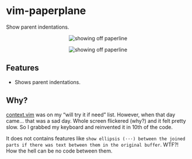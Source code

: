 # vim-paperplane

Show parent indentations.

<p align="center">
  <img alt="showing off paperline" src="https://user-images.githubusercontent.com/30056345/80918629-81f0cd00-8d55-11ea-949c-e877a3fb4184.png">
</p>

<p align="center">
  <img alt="showing off paperline" src="https://user-images.githubusercontent.com/30056345/80918631-82896380-8d55-11ea-9293-2028ae493e34.png">
</p>

## Features

- Shows parent indentations.

## Why?

[context.vim](https://github.com/wellle/context.vim) was on my “will try it if
need” list. However, when that day came… that was a sad day. Whole screen
flickered (why?) and it felt pretty slow. So I grabbed my keyboard and
reinvented it in 10th of the code.

It does not contains features like `show ellipsis (···) between the joined
parts if there was text between them in the original buffer`. WTF?! How the
hell can be no code between them.
